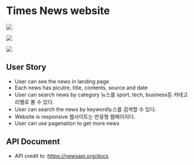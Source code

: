 

# Times News website
<p align= ""center:><img src=https://github.com/doheeing/News_page/assets/140877307/d9e3b177-5bbe-434b-825a-dd0843e77c0e></p>
<p align= ""center:><img src=https://github.com/doheeing/News_page/assets/140877307/23fcfb09-42de-481a-b0f0-80fc843f94bd></p>
<p align= ""center:><img src=https://github.com/doheeing/News_page/assets/140877307/2c8795d4-23f5-4198-b04b-5bfbb00b7f0b></p>

## User Story
* User can see the news in landing page
* Each news has picutre, title, contents, source and date
* User can search news by category 뉴스를 sport, tech, business등 카테고리별로 볼 수 있다.
* User can search the news by keyword뉴스를 검색할 수 있다.
* Website is responsive 웹사이트는 반응형 웹페이지다.
* User can use pagenation to get more news

## API Document
* API credit to :https://newsapi.org/docs
